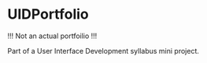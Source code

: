 ﻿# UIDPortfolio

!!! Not an actual portfoilio !!!

Part of a User Interface Development syllabus mini project.
